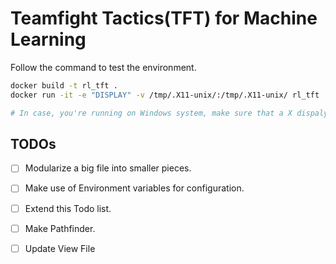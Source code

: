 # Teamfight Tactics(TFT) for Machine Learning 

Follow the command to test the environment.

```bash
docker build -t rl_tft .
docker run -it -e "DISPLAY" -v /tmp/.X11-unix/:/tmp/.X11-unix/ rl_tft 

# In case, you're running on Windows system, make sure that a X dispaly server is installed, such as Xming.
```

## TODOs
- [ ] Modularize a big file into smaller pieces.
- [ ] Make use of Environment variables for configuration.
- [ ] Extend this Todo list.
- [ ] Make Pathfinder.
- [ ] Update View File

